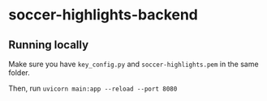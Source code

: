 # soccer-highlights-backend

## Running locally

Make sure you have `key_config.py` and `soccer-highlights.pem` in the same folder.

Then, run `uvicorn main:app --reload --port 8080`
